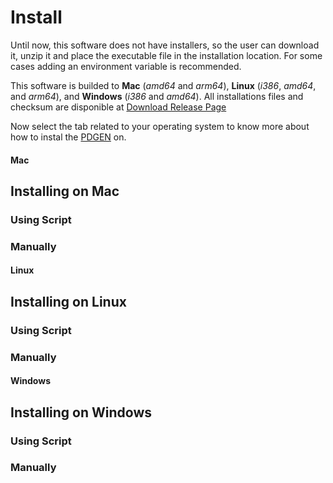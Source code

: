 # Install

Until now, this software does not have installers, so the user can download it, unzip it and place the executable file in the installation location. For some cases adding an environment variable is recommended.

This software is builded to __Mac__ (_amd64_ and _arm64_), __Linux__ (_i386_, _amd64_, and _arm64_), and __Windows__ (_i386_ and _amd64_). All installations files and checksum are disponible at [Download Release Page](https://github.com/gsdenys/pdgen/releases/latest)

Now select the tab related to your operating system to know more about how to instal the [PDGEN](https://gsdenys.github.io/pdgen) on.

<!-- tabs:start -->

#### **Mac**

## Installing on Mac

### Using Script

### Manually

#### **Linux**

## Installing on Linux

### Using Script

### Manually

#### **Windows**

## Installing on Windows

### Using Script

### Manually

<!-- tabs:end -->